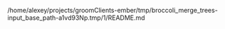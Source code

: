 /home/alexey/projects/groomClients-ember/tmp/broccoli_merge_trees-input_base_path-a1vd93Np.tmp/1/README.md